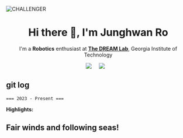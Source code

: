 ![CHALLENGER](https://github.com/JunghwanRo/git_practice/assets/112362005/7a90deca-fdec-4e6b-b46b-c70feb81a0bc)

<h1 align='center'> Hi there 👋, I'm Junghwan Ro </h1>

<p align='center'>
  I'm a <strong>Robotics</strong> enthusiast at <a href="https://dream.georgiatech-metz.fr/" target="_blank" style="font-weight: bold;">The DREAM Lab</a>, Georgia Institute of Technology
</p>

<p align='center'>
  <a href="https://www.linkedin.com/in/junghwanro/"><img src="https://img.shields.io/badge/linkedin-%230077B5.svg?&style=for-the-badge&logo=linkedin&logoColor=white" /></a>&nbsp;&nbsp;&nbsp;&nbsp;
  <a href="mailto:jro37@gatech.edu?subject=HelloJun"><img src="https://img.shields.io/badge/gmail-%23D14836.svg?&style=for-the-badge&logo=gmail&logoColor=white" /></a>&nbsp;&nbsp;&nbsp;&nbsp;

</p>

## git log

`=== 2023 - Present ===`

**Highlights:**

## Fair winds and following seas!

